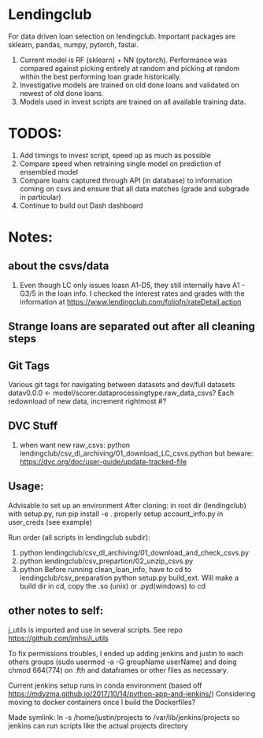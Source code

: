 # Lendingclub

For data driven loan selection on lendingclub. Important packages are sklearn, pandas, numpy, pytorch, fastai.

1) Current model is RF (sklearn) + NN (pytorch). Performance was compared against picking entirely at random and picking at random within the best performing loan grade historically.
2) Investigative models are trained on old done loans and validated on newest of old done loans.
3) Models used in invest scripts are trained on all available training data.

# TODOS:
1) Add timings to invest script, speed up as much as possible
2) Compare speed when retraining single model on prediction of ensembled model
3) Compare loans captured through API (in database) to information coming on csvs and ensure that all data matches (grade and subgrade in particular)
4) Continue to build out Dash dashboard

# Notes:
## about the csvs/data
1) Even though LC only issues loasn A1-D5, they still internally have A1 - G3/5 in the loan info. I checked the interest rates and grades with the information at https://www.lendingclub.com/foliofn/rateDetail.action


## Strange loans are separated out after all cleaning steps

## Git Tags
Various git tags for navigating between datasets and dev/full datasets
datav0.0.0 <- model/scorer.dataprocessingtype.raw_data_csvs? Each redownload of new data, increment rightmost #?

## DVC Stuff
1) when want new raw_csvs: python lendingclub/csv_dl_archiving/01_download_LC_csvs.python
 but beware: https://dvc.org/doc/user-guide/update-tracked-file

## Usage:
Advisable to set up an environment
After cloning:
in root dir (lendingclub) with setup.py, run pip install -e .
properly setup account_info.py in user_creds (see example)

Run order (all scripts in lendingclub subdir):
1) python lendingclub/csv_dl_archiving/01_download_and_check_csvs.py
2) python lendingclub/csv_prepartion/02_unzip_csvs.py 
3) python
Before running clean_loan_info, have to cd to lendingclub/csv_preparation
python setup.py build_ext. Will make a build dir in cd, copy the .so (unix) or .pyd(windows) to cd


## other notes to self:
j_utils is imported and use in several scripts. See repo https://github.com/jmhsi/j_utils

To fix permissions troubles, I ended up adding jenkins and justin to each others groups (sudo usermod -a -G groupName userName) and doing chmod 664(774) on .fth and dataframes or other files as necessary. 

Current jenkins setup runs in conda environment (based off https://mdyzma.github.io/2017/10/14/python-app-and-jenkins/)
Considering moving to docker containers once I build the Dockerfiles?

Made symlink: ln -s /home/justin/projects to /var/lib/jenkins/projects so jenkins can run scripts like the actual projects directory

